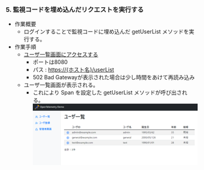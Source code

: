 ### 5. 監視コードを埋め込んだリクエストを実行する

- 作業概要
    - ログインすることで監視コードに埋め込んだ getUserList メソッドを実行する。
- 作業手順
    - [ユーザ一覧画面にアクセスする]({{TRAFFIC_HOST1_8080}}/userList)
        - ポートは8080
        - パス : <https://{ホスト名}/userList>
        - 502 Bad Gatewayが表示された場合は少し時間をあけて再読み込み
    - ユーザ一覧画面が表示される。
        - これにより Span を設定した getUserList メソッドが呼び出される。
    ![ユーザ一覧画面](./assets/app-userList.png)
